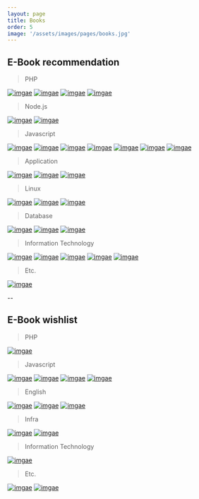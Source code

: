 ```yaml
---
layout: page
title: Books
order: 5
image: '/assets/images/pages/books.jpg'
---
```


<style>.c-content p a img{display:inline-block;width:100px;}</style>

## E-Book recommendation

> PHP

[![imgae](https://img.ridicdn.net/cover/3166000001 "바쁜 팀장님 대신 알려주는 신입 PHP 개발자 안내서")](https://ridibooks.com/books/3166000001)
[![imgae](https://img.ridicdn.net/cover/754022482 "PHP 7 예비학교")](https://ridibooks.com/books/754022482)
[![imgae](https://img.ridicdn.net/cover/1170000052 "성공적인 웹 프로그래밍 PHP와 MySQL")](https://ridibooks.com/books/1170000052)
[![imgae](https://img.ridicdn.net/cover/443000467 "러닝 PHP")](https://ridibooks.com/books/443000467)


> Node.js

[![imgae](https://img.ridicdn.net/cover/754024269 "Node.js 교과서")](https://ridibooks.com/books/754024269)
[![imgae](https://img.ridicdn.net/cover/1170000069 "초보자를 위한 Node.js 200제")](https://ridibooks.com/books/1170000069)

> Javascript

[![imgae](https://img.ridicdn.net/cover/443000507 "러닝 자바스크립트")](https://ridibooks.com/books/443000507)
[![imgae](https://img.ridicdn.net/cover/754023598 "모던 자바스크립트 입문")](https://ridibooks.com/books/754023598)
[![imgae](https://img.ridicdn.net/cover/443000572 "함수형 자바스크립트")](https://ridibooks.com/books/443000572)
[![imgae](https://img.ridicdn.net/cover/754023386 "Do it! 자바스크립트 + 제이쿼리 입문")](https://ridibooks.com/books/754023386)
[![imgae](https://img.ridicdn.net/cover/443000514 "자바스크립트 프로젝트북")](https://ridibooks.com/books/443000514)
[![imgae](https://img.ridicdn.net/cover/443000490 "만약 헤밍웨이가 자바스크립트로 코딩한다면")](https://ridibooks.com/books/443000490)
[![imgae](https://img.ridicdn.net/cover/754020259 "자바스크립트 패턴과 테스트")](https://ridibooks.com/books/754020259)

> Application

[![imgae](https://img.ridicdn.net/cover/443000700 "모던 웹을 위한 HTML5+CSS3 바이블")](https://ridibooks.com/books/443000700)
[![imgae](https://image.aladin.co.kr/product/13687/70/cover150/e896540190_1.jpg "Electron 애플리케이션 개발")](https://www.aladin.co.kr/shop/wproduct.aspx?ItemId=136877059)
[![imgae](https://img.ridicdn.net/cover/754028138 "Do it! 안드로이드 앱 프로그래밍")](https://ridibooks.com/books/754028138)

> Linux

[![imgae](https://img.ridicdn.net/cover/754027260 "모던 리눅스 관리")](https://ridibooks.com/books/754027260)
[![imgae](https://img.ridicdn.net/cover/754022391 "CentOS 7 예비학교")](https://ridibooks.com/books/754022391)
[![imgae](https://img.ridicdn.net/cover/443000339 "이것이 리눅스다")](https://ridibooks.com/books/443000339)

> Database

[![imgae](https://img.ridicdn.net/cover/754026308 "누구나 쉽게 SQL")](https://ridibooks.com/books/754026308)
[![imgae](https://img.ridicdn.net/cover/754022908 "SQL 코딩의 기술")](https://ridibooks.com/books/754022908)
[![imgae](https://img.ridicdn.net/cover/443000418 "데이터베이스 첫걸음")](https://ridibooks.com/books/443000418)

> Information Technology

[![imgae](https://img.ridicdn.net/cover/443000680 "알고리즘이 욕망하는 것들")](https://ridibooks.com/books/443000680)
[![imgae](https://img.ridicdn.net/cover/754025271 "모두의 알고리즘 with 자바스크립트")](https://ridibooks.com/books/754025271)
[![imgae](https://img.ridicdn.net/cover/2167000233 "알고리즘, 인생을 계산하다")](https://ridibooks.com/books/2167000233)
[![imgae](https://img.ridicdn.net/cover/443000569 "러닝 HTTP/2")](https://ridibooks.com/books/443000569)
[![imgae](https://img.ridicdn.net/cover/776000283 "알고리즘 라이프")](https://ridibooks.com/books/776000283)

> Etc.

[![imgae](https://img.ridicdn.net/cover/754027214 "심플 소프트웨어")](https://ridibooks.com/books/754027214)

--

## E-Book wishlist

> PHP

[![imgae](https://img.ridicdn.net/cover/111016929 "이호진의 PHP 시리즈")](https://ridibooks.com/books/111016929)

> Javascript

[![imgae](https://img.ridicdn.net/cover/443000786 "리팩터링")](https://ridibooks.com/books/443000786)
[![imgae](https://img.ridicdn.net/cover/754028150 "Do it! 타입스크립트 프로그래밍")](https://ridibooks.com/books/754028150)
[![imgae](https://img.ridicdn.net/cover/1160000021 "코어 자바스크립트")](https://ridibooks.com/books/1160000021)
[![imgae](https://img.ridicdn.net/cover/754027850 "자바스크립트 코딩의 기술")](https://ridibooks.com/books/754027850)

> English

[![imgae](https://img.ridicdn.net/cover/3649000011 "IT 개발자의 영어 필살기")](https://ridibooks.com/books/3649000011)
[![imgae](https://img.ridicdn.net/cover/2883000027 "문장구조 덕분에 영어 공부가 쉬워졌습니다")](https://ridibooks.com/books/2883000027)
[![imgae](https://img.ridicdn.net/cover/2883000028 "어원 덕분에 영어 공부가 쉬워졌습니다")](https://ridibooks.com/books/2883000028)

> Infra

[![imgae](https://img.ridicdn.net/cover/852000678 "개발자도 궁금한 IT 인프라")](https://ridibooks.com/books/852000678)
[![imgae](https://img.ridicdn.net/cover/754027755 "Do it! 지옥에서 온 문서 관리자 깃&깃허브 입문")](https://ridibooks.com/books/754027755)

> Information Technology

[![imgae](https://img.ridicdn.net/cover/852000773 "알고리즘 도감")](https://ridibooks.com/books/852000773)

> Etc.

[![imgae](https://img.ridicdn.net/cover/4281000005 "프로그래머, 수학의 시대")](https://ridibooks.com/books/4281000005)
[![imgae](https://img.ridicdn.net/cover/754025921 "커리어 스킬")](https://ridibooks.com/books/754025921)
